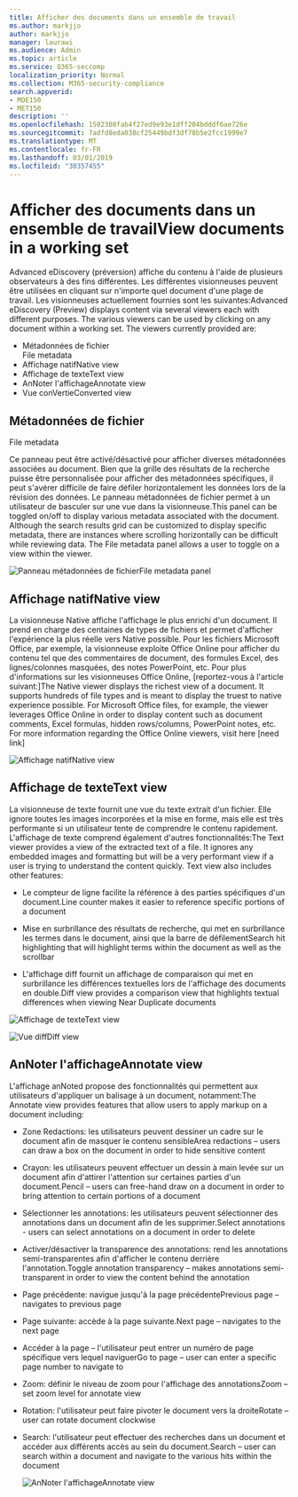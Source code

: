 ```yaml
---
title: Afficher des documents dans un ensemble de travail
ms.author: markjjo
author: markjjo
manager: laurawi
ms.audience: Admin
ms.topic: article
ms.service: O365-seccomp
localization_priority: Normal
ms.collection: M365-security-compliance
search.appverid:
- MOE150
- MET150
description: ''
ms.openlocfilehash: 1502308fab4f27ed9e93e1dff204bdddf6ae726e
ms.sourcegitcommit: 7adfd8eda038cf25449bdf3df78b5e2fcc1999e7
ms.translationtype: MT
ms.contentlocale: fr-FR
ms.lasthandoff: 03/01/2019
ms.locfileid: "30357455"
---
```

# <a name="view-documents-in-a-working-set"></a><span data-ttu-id="60fb4-102">Afficher des documents dans un ensemble de travail</span><span class="sxs-lookup"><span data-stu-id="60fb4-102">View documents in a working set</span></span>

<span data-ttu-id="60fb4-p101">Advanced eDiscovery (préversion) affiche du contenu à l'aide de plusieurs observateurs à des fins différentes. Les différentes visionneuses peuvent être utilisées en cliquant sur n'importe quel document d'une plage de travail. Les visionneuses actuellement fournies sont les suivantes:</span><span class="sxs-lookup"><span data-stu-id="60fb4-p101">Advanced eDiscovery (Preview) displays content via several viewers each with different purposes. The various viewers can be used by clicking on any document within a working set. The viewers currently provided are:</span></span>

- <span data-ttu-id="60fb4-106">Métadonnées de fichier  
</span><span class="sxs-lookup"><span data-stu-id="60fb4-106">File metadata</span></span>
- <span data-ttu-id="60fb4-107">Affichage natif</span><span class="sxs-lookup"><span data-stu-id="60fb4-107">Native view</span></span>
- <span data-ttu-id="60fb4-108">Affichage de texte</span><span class="sxs-lookup"><span data-stu-id="60fb4-108">Text view</span></span>
- <span data-ttu-id="60fb4-109">AnNoter l'affichage</span><span class="sxs-lookup"><span data-stu-id="60fb4-109">Annotate view</span></span>
- <span data-ttu-id="60fb4-110">Vue conVertie</span><span class="sxs-lookup"><span data-stu-id="60fb4-110">Converted view</span></span>

## <a name="file-metadata"></a><span data-ttu-id="60fb4-111">Métadonnées de fichier  
</span><span class="sxs-lookup"><span data-stu-id="60fb4-111">File metadata</span></span>

<span data-ttu-id="60fb4-p102">Ce panneau peut être activé/désactivé pour afficher diverses métadonnées associées au document. Bien que la grille des résultats de la recherche puisse être personnalisée pour afficher des métadonnées spécifiques, il peut s'avérer difficile de faire défiler horizontalement les données lors de la révision des données. Le panneau métadonnées de fichier permet à un utilisateur de basculer sur une vue dans la visionneuse.</span><span class="sxs-lookup"><span data-stu-id="60fb4-p102">This panel can be toggled on/off to display various metadata associated with the document. Although the search results grid can be customized to display specific metadata, there are instances where scrolling horizontally can be difficult while reviewing data. The File metadata panel allows a user to toggle on a view within the viewer.</span></span>

![<span data-ttu-id="60fb4-115">Panneau métadonnées de fichier</span><span class="sxs-lookup"><span data-stu-id="60fb4-115">File metadata panel</span></span>
](../media/Reviewimage2.png)

## <a name="native-view"></a><span data-ttu-id="60fb4-116">Affichage natif</span><span class="sxs-lookup"><span data-stu-id="60fb4-116">Native view</span></span>

<span data-ttu-id="60fb4-p103">La visionneuse Native affiche l'affichage le plus enrichi d'un document. Il prend en charge des centaines de types de fichiers et permet d'afficher l'expérience la plus réelle vers Native possible. Pour les fichiers Microsoft Office, par exemple, la visionneuse exploite Office Online pour afficher du contenu tel que des commentaires de document, des formules Excel, des lignes/colonnes masquées, des notes PowerPoint, etc. Pour plus d'informations sur les visionneuses Office Online, \[reportez-vous à l'article suivant:\]</span><span class="sxs-lookup"><span data-stu-id="60fb4-p103">The Native viewer displays the richest view of a document. It supports hundreds of file types and is meant to display the truest to native experience possible. For Microsoft Office files, for example, the viewer leverages Office Online in order to display content such as document comments, Excel formulas, hidden rows/columns, PowerPoint notes, etc. For more information regarding the Office Online viewers, visit here \[need link\]</span></span>

![<span data-ttu-id="60fb4-120">Affichage natif</span><span class="sxs-lookup"><span data-stu-id="60fb4-120">Native view</span></span>
](../media/Reviewimage3.png)

## <a name="text-view"></a><span data-ttu-id="60fb4-121">Affichage de texte</span><span class="sxs-lookup"><span data-stu-id="60fb4-121">Text view</span></span>

<span data-ttu-id="60fb4-p104">La visionneuse de texte fournit une vue du texte extrait d'un fichier. Elle ignore toutes les images incorporées et la mise en forme, mais elle est très performante si un utilisateur tente de comprendre le contenu rapidement. L'affichage de texte comprend également d'autres fonctionnalités:</span><span class="sxs-lookup"><span data-stu-id="60fb4-p104">The Text viewer provides a view of the extracted text of a file. It ignores any embedded images and formatting but will be a very performant view if a user is trying to understand the content quickly. Text view also includes other features:</span></span>

  - <span data-ttu-id="60fb4-125">Le compteur de ligne facilite la référence à des parties spécifiques d'un document.</span><span class="sxs-lookup"><span data-stu-id="60fb4-125">Line counter makes it easier to reference specific portions of a document</span></span>

  - <span data-ttu-id="60fb4-126">Mise en surbrillance des résultats de recherche, qui met en surbrillance les termes dans le document, ainsi que la barre de défilement</span><span class="sxs-lookup"><span data-stu-id="60fb4-126">Search hit highlighting that will highlight terms within the document as well as the scrollbar</span></span>

  - <span data-ttu-id="60fb4-127">L'affichage diff fournit un affichage de comparaison qui met en surbrillance les différences textuelles lors de l'affichage des documents en double.</span><span class="sxs-lookup"><span data-stu-id="60fb4-127">Diff view provides a comparison view that highlights textual differences when viewing Near Duplicate documents</span></span>

![<span data-ttu-id="60fb4-128">Affichage de texte</span><span class="sxs-lookup"><span data-stu-id="60fb4-128">Text view</span></span>
](../media/Reviewimage4.png)

![<span data-ttu-id="60fb4-129">Vue diff</span><span class="sxs-lookup"><span data-stu-id="60fb4-129">Diff view</span></span>
](../media/Reviewimage5.png)

## <a name="annotate-view"></a><span data-ttu-id="60fb4-130">AnNoter l'affichage</span><span class="sxs-lookup"><span data-stu-id="60fb4-130">Annotate view</span></span>

<span data-ttu-id="60fb4-131">L'affichage anNoted propose des fonctionnalités qui permettent aux utilisateurs d'appliquer un balisage à un document, notamment:</span><span class="sxs-lookup"><span data-stu-id="60fb4-131">The Annotate view provides features that allow users to apply markup on a document including:</span></span>

  - <span data-ttu-id="60fb4-132">Zone Redactions: les utilisateurs peuvent dessiner un cadre sur le document afin de masquer le contenu sensible</span><span class="sxs-lookup"><span data-stu-id="60fb4-132">Area redactions – users can draw a box on the document in order to hide sensitive content</span></span>

  - <span data-ttu-id="60fb4-133">Crayon: les utilisateurs peuvent effectuer un dessin à main levée sur un document afin d'attirer l'attention sur certaines parties d'un document.</span><span class="sxs-lookup"><span data-stu-id="60fb4-133">Pencil – users can free-hand draw on a document in order to bring attention to certain portions of a document</span></span>

  - <span data-ttu-id="60fb4-134">Sélectionner les annotations: les utilisateurs peuvent sélectionner des annotations dans un document afin de les supprimer.</span><span class="sxs-lookup"><span data-stu-id="60fb4-134">Select annotations - users can select annotations on a document in order to delete</span></span>

  - <span data-ttu-id="60fb4-135">Activer/désactiver la transparence des annotations: rend les annotations semi-transparentes afin d'afficher le contenu derrière l'annotation.</span><span class="sxs-lookup"><span data-stu-id="60fb4-135">Toggle annotation transparency – makes annotations semi-transparent in order to view the content behind the annotation</span></span>

  - <span data-ttu-id="60fb4-136">Page précédente: navigue jusqu'à la page précédente</span><span class="sxs-lookup"><span data-stu-id="60fb4-136">Previous page – navigates to previous page</span></span>

  - <span data-ttu-id="60fb4-137">Page suivante: accède à la page suivante.</span><span class="sxs-lookup"><span data-stu-id="60fb4-137">Next page – navigates to the next page</span></span>

  - <span data-ttu-id="60fb4-138">Accéder à la page – l'utilisateur peut entrer un numéro de page spécifique vers lequel naviguer</span><span class="sxs-lookup"><span data-stu-id="60fb4-138">Go to page – user can enter a specific page number to navigate to</span></span>

  - <span data-ttu-id="60fb4-139">Zoom: définir le niveau de zoom pour l'affichage des annotations</span><span class="sxs-lookup"><span data-stu-id="60fb4-139">Zoom – set zoom level for annotate view</span></span>

  - <span data-ttu-id="60fb4-140">Rotation: l'utilisateur peut faire pivoter le document vers la droite</span><span class="sxs-lookup"><span data-stu-id="60fb4-140">Rotate – user can rotate document clockwise</span></span>

  - <span data-ttu-id="60fb4-141">Search: l'utilisateur peut effectuer des recherches dans un document et accéder aux différents accès au sein du document.</span><span class="sxs-lookup"><span data-stu-id="60fb4-141">Search – user can search within a document and navigate to the various hits within the document</span></span>
    
    ![<span data-ttu-id="60fb4-142">AnNoter l'affichage</span><span class="sxs-lookup"><span data-stu-id="60fb4-142">Annotate view</span></span>
    ](../media/Reviewimage1.png)